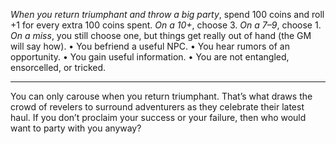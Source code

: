 *When you return triumphant and throw a big party*, spend 100 coins and roll +1 for every extra 100 coins spent. *On a 10+*, choose 3. *On a 7–9*, choose 1. *On a miss*, you still choose one, but things get really out of hand (the GM will say how). 
• You befriend a useful NPC. 
• You hear rumors of an opportunity. 
• You gain useful information. 
• You are not entangled, ensorcelled, or tricked. 
___

You can only carouse when you return triumphant. That’s what draws the crowd of revelers to surround adventurers as they celebrate their latest haul. If you don’t proclaim your success or your failure, then who would want to party with you anyway?